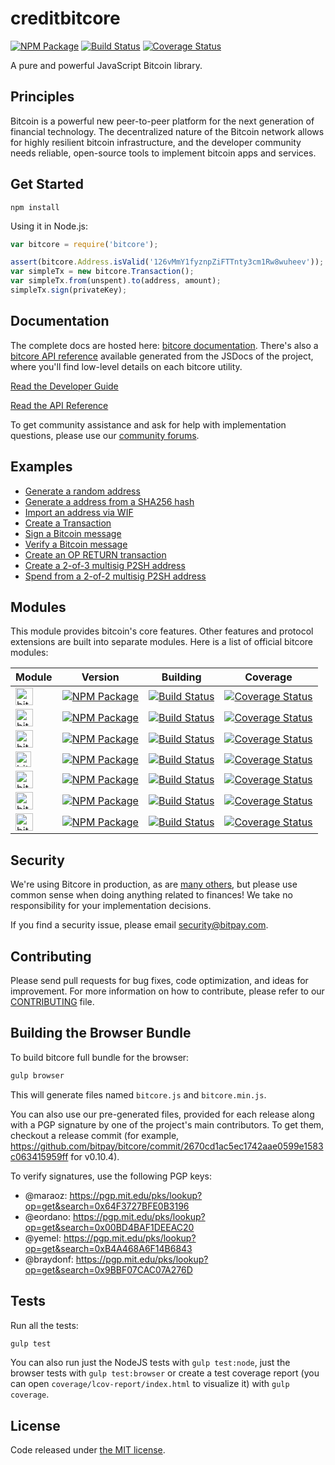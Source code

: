 creditbitcore
=======

[![NPM Package](https://img.shields.io/npm/v/bitcore.svg?style=flat-square)](https://www.npmjs.org/package/bitcore)
[![Build Status](https://img.shields.io/travis/bitpay/bitcore.svg?branch=master&style=flat-square)](https://travis-ci.org/bitpay/bitcore)
[![Coverage Status](https://img.shields.io/coveralls/bitpay/bitcore.svg?style=flat-square)](https://coveralls.io/r/bitpay/bitcore)


A pure and powerful JavaScript Bitcoin library.

## Principles

Bitcoin is a powerful new peer-to-peer platform for the next generation of financial technology. The decentralized nature of the Bitcoin network allows for highly resilient bitcoin infrastructure, and the developer community needs reliable, open-source tools to implement bitcoin apps and services.

## Get Started

```
npm install
```

Using it in Node.js:

```javascript
var bitcore = require('bitcore');

assert(bitcore.Address.isValid('126vMmY1fyznpZiFTTnty3cm1Rw8wuheev'));
var simpleTx = new bitcore.Transaction();
var simpleTx.from(unspent).to(address, amount);
simpleTx.sign(privateKey);
```

## Documentation

The complete docs are hosted here: [bitcore documentation](http://bitcore.io/guide/). There's also a [bitcore API reference](http://bitcore.io/api/) available generated from the JSDocs of the project, where you'll find low-level details on each bitcore utility.

[Read the Developer Guide](http://bitcore.io/guide/)

[Read the API Reference](http://bitcore.io/api/)

To get community assistance and ask for help with implementation questions, please use our [community forums](http://bitpaylabs.com/c/bitcore).

## Examples

* [Generate a random address](https://github.com/bitpay/bitcore/blob/master/docs/examples.md#generate-a-random-address)
* [Generate a address from a SHA256 hash](https://github.com/bitpay/bitcore/blob/master/docs/examples.md#generate-a-address-from-a-sha256-hash)
* [Import an address via WIF](https://github.com/bitpay/bitcore/blob/master/docs/examples.md#import-an-address-via-wif)
* [Create a Transaction](https://github.com/bitpay/bitcore/blob/master/docs/examples.md#create-a-transaction)
* [Sign a Bitcoin message](https://github.com/bitpay/bitcore/blob/master/docs/examples.md#sign-a-bitcoin-message)
* [Verify a Bitcoin message](https://github.com/bitpay/bitcore/blob/master/docs/examples.md#verify-a-bitcoin-message)
* [Create an OP RETURN transaction](https://github.com/bitpay/bitcore/blob/master/docs/examples.md#create-an-op-return-transaction)
* [Create a 2-of-3 multisig P2SH address](https://github.com/bitpay/bitcore/blob/master/docs/examples.md#create-a-2-of-3-multisig-p2sh-address)
* [Spend from a 2-of-2 multisig P2SH address](https://github.com/bitpay/bitcore/blob/master/docs/examples.md#spend-from-a-2-of-2-multisig-p2sh-address)


## Modules
This module provides bitcoin's core features. Other features and protocol extensions are built into separate modules. Here is a list of official bitcore modules:

Module | Version | Building | Coverage
-------|---------|----------|---------
<a href="http://github.com/bitpay/bitcore-payment-protocol"><img src="http://bitcore.io/css/images/bitcore-payment-protocol.svg" alt="bitcore-payment-protocol" height="28"></a> | [![NPM Package](https://img.shields.io/npm/v/bitcore-payment-protocol.svg?style=flat-square)](https://www.npmjs.org/package/bitcore-payment-protocol) | [![Build Status](https://img.shields.io/travis/bitpay/bitcore-payment-protocol.svg?branch=master&style=flat-square)](https://travis-ci.org/bitpay/bitcore-payment-protocol) | [![Coverage Status](https://img.shields.io/coveralls/bitpay/bitcore-payment-protocol.svg?style=flat-square)](https://coveralls.io/r/bitpay/bitcore-payment-protocol)
<a href="http://github.com/bitpay/bitcore-p2p"><img src="http://bitcore.io/css/images/bitcore-p2p.svg" alt="bitcore-p2p" height="28"></a> | [![NPM Package](https://img.shields.io/npm/v/bitcore-p2p.svg?style=flat-square)](https://www.npmjs.org/package/bitcore-p2p) | [![Build Status](https://img.shields.io/travis/bitpay/bitcore-p2p.svg?branch=master&style=flat-square)](https://travis-ci.org/bitpay/bitcore-p2p) | [![Coverage Status](https://img.shields.io/coveralls/bitpay/bitcore-p2p.svg?style=flat-square)](https://coveralls.io/r/bitpay/bitcore-p2p?branch=master)
<a href="http://github.com/bitpay/bitcore-mnemonic"><img src="http://bitcore.io/css/images/bitcore-mnemonic.svg" alt="bitcore-mnemonic" height="28"></a> | [![NPM Package](https://img.shields.io/npm/v/bitcore-mnemonic.svg?style=flat-square)](https://www.npmjs.org/package/bitcore-mnemonic) |  [![Build Status](https://img.shields.io/travis/bitpay/bitcore-mnemonic.svg?branch=master&style=flat-square)](https://travis-ci.org/bitpay/bitcore-mnemonic) | [![Coverage Status](https://img.shields.io/coveralls/bitpay/bitcore-mnemonic.svg?style=flat-square)](https://coveralls.io/r/bitpay/bitcore-mnemonic)
<a href="http://github.com/bitpay/bitcore-ecies"><img src="http://bitcore.io/css/images/bitcore-ecies.svg" alt="bitcore-ecies" height="25"></a> | [![NPM Package](https://img.shields.io/npm/v/bitcore-ecies.svg?style=flat-square)](https://www.npmjs.org/package/bitcore-ecies) | [![Build Status](https://img.shields.io/travis/bitpay/bitcore-ecies.svg?branch=master&style=flat-square)](https://travis-ci.org/bitpay/bitcore-ecies) | [![Coverage Status](https://img.shields.io/coveralls/bitpay/bitcore-ecies.svg?style=flat-square)](https://coveralls.io/r/bitpay/bitcore-ecies)
<a href="http://github.com/bitpay/bitcore-channel"><img src="http://bitcore.io/css/images/bitcore-channel.svg" alt="bitcore-channel" height="28"></a> | [![NPM Package](https://img.shields.io/npm/v/bitcore-channel.svg?style=flat-square)](https://www.npmjs.org/package/bitcore-channel) | [![Build Status](https://img.shields.io/travis/bitpay/bitcore-channel.svg?branch=master&style=flat-square)](https://travis-ci.org/bitpay/bitcore-channel) | [![Coverage Status](https://img.shields.io/coveralls/bitpay/bitcore-channel.svg?style=flat-square)](https://coveralls.io/r/bitpay/bitcore-channel)
<a href="http://github.com/bitpay/bitcore-explorers"><img src="http://bitcore.io/css/images/bitcore-explorers.svg" alt="bitcore-explorers" height="28"></a> | [![NPM Package](https://img.shields.io/npm/v/bitcore-explorers.svg?style=flat-square)](https://www.npmjs.org/package/bitcore-explorers) | [![Build Status](https://img.shields.io/travis/bitpay/bitcore-explorers.svg?branch=master&style=flat-square)](https://travis-ci.org/bitpay/bitcore-explorers) | [![Coverage Status](https://img.shields.io/coveralls/bitpay/bitcore-explorers.svg?style=flat-square)](https://coveralls.io/r/bitpay/bitcore-explorers)
<a href="http://github.com/bitpay/bitcore-message"><img src="http://bitcore.io/css/images/bitcore-message.svg" alt="bitcore-message" height="28"></a> | [![NPM Package](https://img.shields.io/npm/v/bitcore-message.svg?style=flat-square)](https://www.npmjs.org/package/bitcore-message) | [![Build Status](https://img.shields.io/travis/bitpay/bitcore-message.svg?branch=master&style=flat-square)](https://travis-ci.org/bitpay/bitcore-message) | [![Coverage Status](https://img.shields.io/coveralls/bitpay/bitcore-message.svg?style=flat-square)](https://coveralls.io/r/bitpay/bitcore-message)

## Security

We're using Bitcore in production, as are [many others](http://bitcore.io#projects), but please use common sense when doing anything related to finances! We take no responsibility for your implementation decisions.

If you find a security issue, please email security@bitpay.com.

## Contributing

Please send pull requests for bug fixes, code optimization, and ideas for improvement. For more information on how to contribute, please refer to our [CONTRIBUTING](https://github.com/bitpay/bitcore/blob/master/CONTRIBUTING.md) file. 

## Building the Browser Bundle

To build bitcore full bundle for the browser:

```sh
gulp browser
```

This will generate files named `bitcore.js` and `bitcore.min.js`.

You can also use our pre-generated files, provided for each release along with a PGP signature by one of the project's main contributors. To get them, checkout a release commit (for example, https://github.com/bitpay/bitcore/commit/2670cd1ac5ec1742aae0599e1583c063415959ff for v0.10.4).

To verify signatures, use the following PGP keys:
- @maraoz: https://pgp.mit.edu/pks/lookup?op=get&search=0x64F3727BFE0B3196
- @eordano: https://pgp.mit.edu/pks/lookup?op=get&search=0x00BD4BAF1DEEAC20
- @yemel: https://pgp.mit.edu/pks/lookup?op=get&search=0xB4A468A6F14B6843
- @braydonf: https://pgp.mit.edu/pks/lookup?op=get&search=0x9BBF07CAC07A276D

## Tests

Run all the tests:

```sh
gulp test
```

You can also run just the NodeJS tests with `gulp test:node`, just the browser tests with `gulp test:browser`
or create a test coverage report (you can open `coverage/lcov-report/index.html` to visualize it) with `gulp coverage`.

## License

Code released under [the MIT license](https://github.com/creditbit/creditbitcore-lib/blob/master/LICENSE).